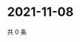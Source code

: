 # 2021-11-08

共 0 条

<!-- BEGIN WEIBO -->
<!-- 最后更新时间 Mon Nov 08 2021 14:14:10 GMT+0800 (China Standard Time) -->

<!-- END WEIBO -->
